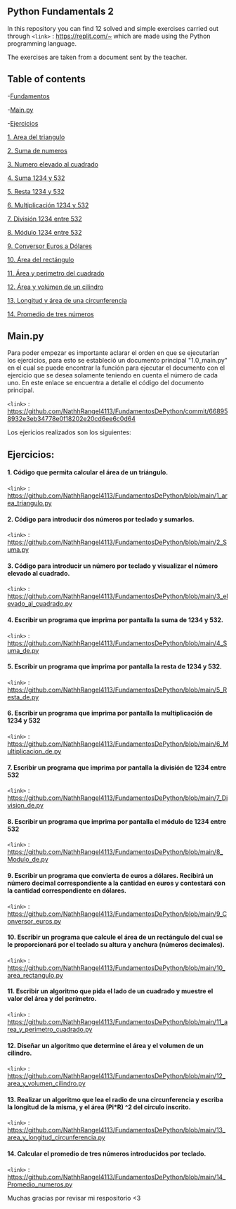 ## Python Fundamentals 2
In this repository you can find 12 solved and simple exercises carried out through `<link>` : <https://replit.com/~> which are made using the Python programming language.

The exercises are taken from a document sent by the teacher.
## Table of contents

-[Fundamentos](https://github.com/NathhRangel4113/FundamentosDePython/edit/main/README.md#fundamentosdepython)

-[Main.py](https://github.com/NathhRangel4113/FundamentosDePython/edit/main/README.md#mainpy)

-[Ejercicios](https://github.com/NathhRangel4113/FundamentosDePython/edit/main/README.md#ejercicios)

  [1. Area del triangulo](https://github.com/NathhRangel4113/FundamentosDePython/edit/main/README.md#1-c%C3%B3digo-que-permita-calcular-el-%C3%A1rea-de-un-tri%C3%A1ngulo)
  
  [2. Suma de numeros](https://github.com/NathhRangel4113/FundamentosDePython/edit/main/README.md#1-c%C3%B3digo-que-permita-calcular-el-%C3%A1rea-de-un-tri%C3%A1ngulo)
  
  [3. Numero elevado al cuadrado](https://github.com/NathhRangel4113/FundamentosDePython/edit/main/README.md#1-c%C3%B3digo-que-permita-calcular-el-%C3%A1rea-de-un-tri%C3%A1ngulo)
  
  [4. Suma 1234 y 532](https://github.com/NathhRangel4113/FundamentosDePython/edit/main/README.md#1-c%C3%B3digo-que-permita-calcular-el-%C3%A1rea-de-un-tri%C3%A1ngulo)
  
  [5. Resta 1234 y 532](https://github.com/NathhRangel4113/FundamentosDePython/edit/main/README.md#1-c%C3%B3digo-que-permita-calcular-el-%C3%A1rea-de-un-tri%C3%A1ngulo)
  
  [6. Multiplicación 1234 y 532](https://github.com/NathhRangel4113/FundamentosDePython/edit/main/README.md#1-c%C3%B3digo-que-permita-calcular-el-%C3%A1rea-de-un-tri%C3%A1ngulo)
  
  [7. División 1234 entre 532](https://github.com/NathhRangel4113/FundamentosDePython/edit/main/README.md#1-c%C3%B3digo-que-permita-calcular-el-%C3%A1rea-de-un-tri%C3%A1ngulo)
  
  [8. Módulo 1234 entre 532](https://github.com/NathhRangel4113/FundamentosDePython/edit/main/README.md#1-c%C3%B3digo-que-permita-calcular-el-%C3%A1rea-de-un-tri%C3%A1ngulo)
  
  [9. Conversor Euros a Dólares](https://github.com/NathhRangel4113/FundamentosDePython/edit/main/README.md#1-c%C3%B3digo-que-permita-calcular-el-%C3%A1rea-de-un-tri%C3%A1ngulo)
  
  [10. Área del rectángulo](https://github.com/NathhRangel4113/FundamentosDePython/edit/main/README.md#1-c%C3%B3digo-que-permita-calcular-el-%C3%A1rea-de-un-tri%C3%A1ngulo)
  
  [11. Área y perimetro del cuadrado](https://github.com/NathhRangel4113/FundamentosDePython/edit/main/README.md#1-c%C3%B3digo-que-permita-calcular-el-%C3%A1rea-de-un-tri%C3%A1ngulo)
  
  [12. Área y volúmen de un cilindro](https://github.com/NathhRangel4113/FundamentosDePython/edit/main/README.md#1-c%C3%B3digo-que-permita-calcular-el-%C3%A1rea-de-un-tri%C3%A1ngulo)
  
  [13. Longitud y área de una circunferencia](https://github.com/NathhRangel4113/FundamentosDePython/edit/main/README.md#1-c%C3%B3digo-que-permita-calcular-el-%C3%A1rea-de-un-tri%C3%A1ngulo)
  
  [14. Promedio de tres números](https://github.com/NathhRangel4113/FundamentosDePython/edit/main/README.md#1-c%C3%B3digo-que-permita-calcular-el-%C3%A1rea-de-un-tri%C3%A1ngulo)
 
## Main.py
Para poder empezar es importante aclarar el orden en que se ejecutarían los ejercicios, para esto se estableció un documento principal "1.0_main.py" en el cual se puede encontrar la función para ejecutar el documento con el ejercicio que se desea solamente teniendo en cuenta el número de cada uno.
En este enlace se encuentra a detalle el código del documento principal.

`<link>` : <https://github.com/NathhRangel4113/FundamentosDePython/commit/668958932e3eb34778e0f18202e20cd6ee6c0d64>

Los ejericios realizados son los siguientes:

## Ejercicios:
#### 1. Código que permita calcular el área de un triángulo.
`<link>` : <https://github.com/NathhRangel4113/FundamentosDePython/blob/main/1_area_triangulo.py>
#### 2. Código para introducir dos números por teclado y sumarlos.
`<link>` : <https://github.com/NathhRangel4113/FundamentosDePython/blob/main/2_Suma.py>
#### 3. Código para introducir un número por teclado y visualizar el número elevado al cuadrado.
`<link>` : <https://github.com/NathhRangel4113/FundamentosDePython/blob/main/3_elevado_al_cuadrado.py>
#### 4. Escribir un programa que imprima por pantalla la suma de 1234 y 532.
`<link>` : <https://github.com/NathhRangel4113/FundamentosDePython/blob/main/4_Suma_de.py>
#### 5. Escribir un programa que imprima por pantalla la resta de 1234 y 532.
`<link>` : <https://github.com/NathhRangel4113/FundamentosDePython/blob/main/5_Resta_de.py>
#### 6. Escribir un programa que imprima por pantalla la multiplicación de 1234 y 532
`<link>` : <https://github.com/NathhRangel4113/FundamentosDePython/blob/main/6_Multiplicacion_de.py>
#### 7. Escribir un programa que imprima por pantalla la división de 1234 entre 532
`<link>` : <https://github.com/NathhRangel4113/FundamentosDePython/blob/main/7_Division_de.py>
#### 8. Escribir un programa que imprima por pantalla el módulo de 1234 entre 532
`<link>` : <https://github.com/NathhRangel4113/FundamentosDePython/blob/main/8_Modulo_de.py>
#### 9. Escribir un programa que convierta de euros a dólares. Recibirá un número decimal correspondiente a la cantidad en euros y contestará con la cantidad correspondiente en dólares.
`<link>` : <https://github.com/NathhRangel4113/FundamentosDePython/blob/main/9_Conversor_euros.py>
#### 10. Escribir un programa que calcule el área de un rectángulo del cual se le proporcionará por el teclado su altura y anchura (números decimales).
`<link>` : <https://github.com/NathhRangel4113/FundamentosDePython/blob/main/10_area_rectangulo.py>
#### 11. Escribir un algoritmo que pida el lado de un cuadrado y muestre el valor del área y del perímetro.
`<link>` : <https://github.com/NathhRangel4113/FundamentosDePython/blob/main/11_area_y_perimetro_cuadrado.py>
#### 12. Diseñar un algoritmo que determine el área y el volumen de un cilindro.
`<link>` : <https://github.com/NathhRangel4113/FundamentosDePython/blob/main/12_area_y_volumen_cilindro.py>
#### 13. Realizar un algoritmo que lea el radio de una circunferencia y escriba la longitud de la misma, y el área (Pi*R) ^2 del círculo inscrito.
`<link>` : <https://github.com/NathhRangel4113/FundamentosDePython/blob/main/13_area_y_longitud_circunferencia.py>
#### 14. Calcular el promedio de tres números introducidos por teclado.
`<link>` : <https://github.com/NathhRangel4113/FundamentosDePython/blob/main/14_Promedio_numeros.py>

Muchas gracias por revisar mi respositorio <3
